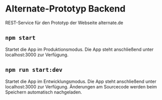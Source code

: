 # Alternate-Prototyp Backend

REST-Service für den Prototyp der Webseite alternate.de

## `npm start`

Startet die App im Produktionsmodus. Die App steht anschließend unter localhost:3000 zur Verfügung.

## `npm run start:dev`

Startet die App im Entwicklungsmodus. Die App steht anschließend unter localhost:3000 zur Verfügung. Änderungen am Sourcecode werden beim Speichern automatisch nachgeladen.
